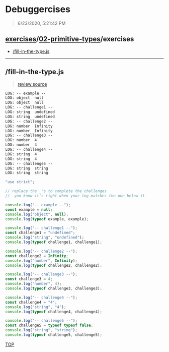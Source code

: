 # Debuggercises 

> 6/23/2020, 5:21:42 PM 

## [exercises](../../README.md)/[02-primitive-types](../README.md)/exercises 

- [/fill-in-the-type.js](#fill-in-the-typejs)  
---

## /fill-in-the-type.js 

>  
>
> [review source](../../../exercises/02-primitive-types/exercises/fill-in-the-type.js)

```txt
LOG: -- example --
LOG: object  null
LOG: object  null
LOG: -- challenge1 --
LOG: string  undefined
LOG: string  undefined
LOG: -- challenge2 --
LOG: number  Infinity
LOG: number  Infinity
LOG: -- challenge3 --
LOG: number  4
LOG: number  4
LOG: -- challenge4 --
LOG: string  4
LOG: string  4
LOG: -- challenge5 --
LOG: string  string
LOG: string  string
```

```js
"use strict";

// replace the _'s to complete the challenges
//  you know it's right when your log matches the one below it

console.log("-- example --");
const example = null;
console.log("object", null);
console.log(typeof example, example);

console.log("-- challenge1 --");
const challenge1 = "undefined";
console.log("string", "undefined");
console.log(typeof challenge1, challenge1);

console.log("-- challenge2 --");
const challenge2 = Infinity;
console.log("number", Infinity);
console.log(typeof challenge2, challenge2);

console.log("-- challenge3 --");
const challenge3 = 4;
console.log("number", 4);
console.log(typeof challenge3, challenge3);

console.log("-- challenge4 --");
const challenge4 = "4";
console.log("string", "4");
console.log(typeof challenge4, challenge4);

console.log("-- challenge5 --");
const challenge5 = typeof typeof false;
console.log("string", "string");
console.log(typeof challenge5, challenge5);

```

[TOP](#debuggercises)

